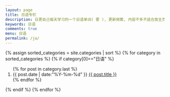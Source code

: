 ```yaml
---
layout: page
title: 日语专栏
description: 日更自己每天学习的一个日语单词( 雾 ), 更新频繁, 内容不多不适合放主页, 单独开一个页面放置
keywords: 日语
comments: true
menu: 日语
permalink: /ja/
---
```


<section class="container posts-content">
{% assign sorted_categories = site.categories | sort %}
{% for category in sorted_categories %}
{% if category[0]=="日语" %}
<!-- <h3 id="{{ category[0] }}">{{ category | first }}</h3> -->
<ol class="posts-list">
{% for post in category.last %}
<li class="posts-list-item">
<span class="posts-list-meta">{{ post.date | date:"%Y-%m-%d" }}</span>
<a class="posts-list-name" href="{{ site.url }}{{ post.url }}">{{ post.title }}</a>
</li>
{% endfor %}
</ol>
{% endif %}
{% endfor %}
</section>
